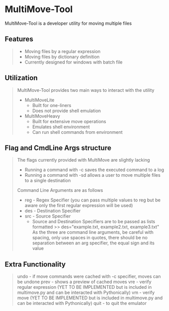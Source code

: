 # MultiMove-Tool
MultiMove-Tool is a developer utility for moving multiple files
## Features
> - Moving files by a regular expression
> - Moving files by dictionary definition
> - Currently designed for windows with batch file
## Utilization
> MultiMove-Tool provides two main ways to interact with the utility
> - MultiMoveLite
>     - Built for one-liners
>     - Does not provide shell emulation
> - MultiMoveHeavy
>     - Built for extensive move operations
>     - Emulates shell environment
>     - Can run shell commands from environment
## Flag and CmdLine Args structure
> The flags currently provided with MultiMove are slightly lacking
> - Running a command with \-c saves the executed command to a log
> - Running a command with \-sd allows a user to move multiple files to a single destination
> 
> Command Line Arguments are as follows
> - reg \- Regex Specifier (you can pass multiple values to reg but be aware only the first regular expression will be used)
> - des \- Destination Specifier
> - src \- Source Specifier
>   - Source and Destination Specifiers are to be passed as lists formatted
      >> des="example.txt, example2.txt, example3.txt"
> As the three are command line arguments, be careful with spacing, only use spaces in quotes, there should be no separation between an arg specifier, the equal sign and its value
## Extra Functionality
> undo - if move commands were cached with \-c specifier, moves can be undone
> prev - shows a preview of cached moves
> vre - verify regular expression (YET TO BE IMPLEMENTED but is included in multimove.py and can be interacted with Pythonically)
> vm - verify move (YET TO BE IMPLEMENTED but is included in multimove.py and can be interacted with Pythonically)
> quit - to quit the emulator


